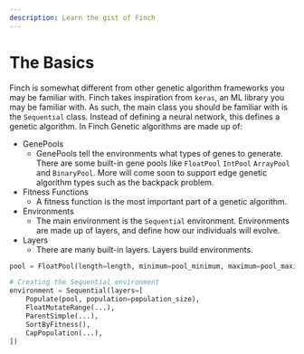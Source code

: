```yaml
---
description: Learn the gist of Finch
---
```


# The Basics

Finch is somewhat different from other genetic algorithm frameworks you may be familiar with. Finch takes inspiration from `keras`, an ML library you may be familiar with. As such, the main class you should be familiar with is the `Sequential` class. Instead of defining a neural network, this defines a genetic algorithm. In Finch Genetic algorithms are made up of:

* GenePools
  * GenePools tell the environments what types of genes to generate. There are some built-in gene pools like `FloatPool` `IntPool` `ArrayPool` and `BinaryPool`. More will come soon to support edge genetic algorithm types such as the backpack problem.
* Fitness Functions
  * A fitness function is the most important part of a genetic algorithm.
* Environments
  * The main environment is the `Sequential` environment. Environments are made up of layers, and define how our individuals will evolve.
* Layers
  * There are many built-in layers. Layers build environments.&#x20;

```python
pool = FloatPool(length=length, minimum=pool_minimum, maximum=pool_maximum)

# Creating the Sequential environment
environment = Sequential(layers=[
    Populate(pool, population=population_size),
    FloatMutateRange(...),
    ParentSimple(...),
    SortByFitness(),
    CapPopulation(...),
])
```
